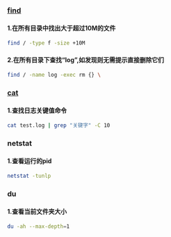 ### <u>find</u>

#### 1.在所有目录中找出大于超过10M的文件

```sh
find / -type f -size +10M
```

#### 2.在所有目录下查找“log”,如发现则无需提示直接删除它们

```sh
find / -name log -exec rm {} \
```

### <u>cat</u>

#### 1.查找日志关键值命令

```sh
cat test.log | grep "关键字" -C 10
```

### netstat

#### 1.查看运行的pid

```sh
netstat -tunlp
```

### du

#### 1.查看当前文件夹大小

```sh
du -ah --max-depth=1
```

